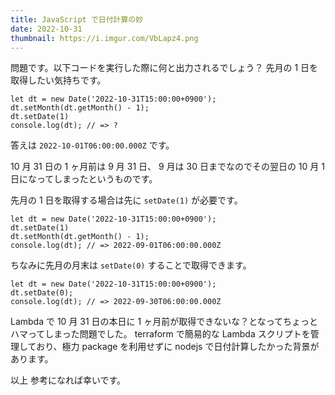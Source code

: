 ```yaml
---
title: JavaScript で日付計算の妙
date: 2022-10-31
thumbnail: https://i.imgur.com/VbLapz4.png
---
```


問題です。以下コードを実行した際に何と出力されるでしょう？
先月の 1 日を取得したい気持ちです。

```nodejs
let dt = new Date('2022-10-31T15:00:00+0900');
dt.setMonth(dt.getMonth() - 1);
dt.setDate(1)
console.log(dt); // => ?
```

答えは `2022-10-01T06:00:00.000Z` です。

10 月 31 日の 1 ヶ月前は 9 月 31 日、
9 月は 30 日までなのでその翌日の 10 月 1 日になってしまったというものです。

先月の 1 日を取得する場合は先に `setDate(1)` が必要です。

```nodejs
let dt = new Date('2022-10-31T15:00:00+0900');
dt.setDate(1)
dt.setMonth(dt.getMonth() - 1);
console.log(dt); // => 2022-09-01T06:00:00.000Z
```

ちなみに先月の月末は `setDate(0)` することで取得できます。

```nodejs
let dt = new Date('2022-10-31T15:00:00+0900');
dt.setDate(0);
console.log(dt); // => 2022-09-30T06:00:00.000Z
```

Lambda で 10 月 31 日の本日に 1 ヶ月前が取得できないな？となってちょっとハマってしまった問題でした。
terraform で簡易的な Lambda スクリプトを管理しており、極力 package を利用せずに nodejs で日付計算したかった背景があります。

以上
参考になれば幸いです。
